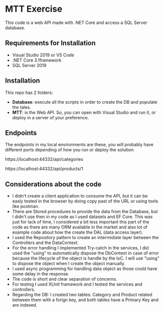 # MTT Exercise
This code is a web API made with .NET Core and access a SQL Server database.

## Requirements for Installation
- Visual Studio 2019 or VS Code
- .NET Core 3.1framework
- SQL Server 2019

## Installation
This repo has 2 folders:
- __Database__: execute all the scripts in order to create the DB and populate the tales.
- __MTT__: is the Web API. So, you can open with Visual Studio and run it, or deploy in a server of your preference.

## Endpoints 

The endpoints in my local environments are these, you will probably have different ports depending of how you run or deploy the solution:

https://localhost:44332/api/categories

https://localhost:44332/api/products/1

## Considerations about the code
- I didn't create a client application to consume the API, but it can be easly tested in the browser by doing copy past of the URL or using tools like postman.
- There are Stored procedures to provide the data from the Database, but I didn't use then in my code as I used datasets and EF Core. This was just for lack of time, I considered a bit less important this part of the code as there are many ORM available in the market and also lot of example code about how the create the DAL (data access layer).
- I used the Repository pattern to create an intermidiate layer between the Controllers and the DataContext.
- For the error handling I implemented Try-catch in the services, I did used the "using" to automatically dispose the DbContext in case of error because the lifecycle of the object is handle by the IoC. I will use "using" to dispose the object when I create the object manually.
- I used async programming for handling data object as those could have some delay in the response.
- The code is short and clear separation of concerns.
- For testing I used XUnit framework and I tested the services and controllers.
- Regarding the DB: I created two tables: Category and Product related between them with a forign key, and both tables have a Primary Key and are indexed.
